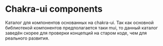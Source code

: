 # Chakra-ui components

Каталог для компонентов основанных на chakra-ui. Так как основной библиотекой
компонентов предполагается таки mui, то данный каталог заведён скорее для проверки
концепций на старом коде, чем для реального развития.
